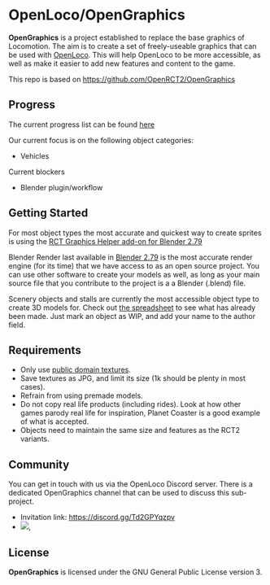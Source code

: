 # OpenLoco/OpenGraphics

**OpenGraphics** is a project established to replace the base graphics of Locomotion. The aim is to create a set of freely-useable graphics that can be used with [OpenLoco](https://github.com/OpenLoco/OpenLoco). This will help OpenLoco to be more accessible, as well as make it easier to add new features and content to the game.

This repo is based on https://github.com/OpenRCT2/OpenGraphics

## Progress

The current progress list can be found [here](https://docs.google.com/spreadsheets/d/1zyBDPd3A3Y6V_JwLgJM-HWvLoT4YG7c1Mf0cWVYPZGs/edit?gid=1386834576#gid=1386834576)

Our current focus is on the following object categories:
- Vehicles

Current blockers
- Blender plugin/workflow

## Getting Started

For most object types the most accurate and quickest way to create sprites is using the [RCT Graphics Helper add-on for Blender 2.79](https://github.com/oli414/Blender-RCT-Graphics)

Blender Render last available in [Blender 2.79](https://www.blender.org/download/previous-versions/) is the most accurate render engine (for its time) that we have access to as an open source project.
You can use other software to create your models as well, as long as your main source file that you contribute to the project is a a Blender (.blend) file.

Scenery objects and stalls are currently the most accessible object type to create 3D models for. Check out [the spreadsheet](https://docs.google.com/spreadsheets/d/1ljVeYxp8ijj5z4VuSa6Xo1-_p3wACdQCRudkvkLGApc/edit#gid=1082671812) to see what has already been made. Just mark an object as WIP, and add your name to the author field.

## Requirements

- Only use [public domain textures](https://www.cgbookcase.com/textures).
- Save textures as JPG, and limit its size (1k should be plenty in most cases).
- Refrain from using premade models.
- Do not copy real life products (including rides). Look at how other games parody real life for inspiration, Planet Coaster is a good example of what is accepted.
- Objects need to maintain the same size and features as the RCT2 variants.

## Community

You can get in touch with us via the OpenLoco Discord server. There is a dedicated OpenGraphics channel that can be used to discuss this sub-project.
- Invitation link: https://discord.gg/Td2GPYqzpv
- [![](https://img.shields.io/discord/689445672390361176?label=OpenLoco%2Fgraphics)](https://discordapp.com/channels/689445672390361176/1276903199885758535),

## License

**OpenGraphics** is licensed under the GNU General Public License version 3.
